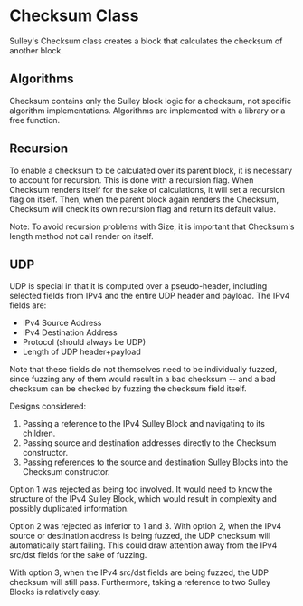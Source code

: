 Checksum Class
==============
Sulley's Checksum class creates a block that calculates the checksum of another
block.

Algorithms
----------
Checksum contains only the Sulley block logic for a checksum, not specific
algorithm implementations.
Algorithms are implemented with a library or a free function.

Recursion
---------
To enable a checksum to be calculated over its parent block, it is necessary
to account for recursion.
This is done with a recursion flag.
When Checksum renders itself for the sake of calculations, it will set a
recursion flag on itself.
Then, when the parent block again renders the Checksum, Checksum will check its
own recursion flag and return its default value.

Note: To avoid recursion problems with Size, it is important that Checksum's
length method not call render on itself.

UDP
---
UDP is special in that it is computed over a pseudo-header, including selected
fields from IPv4 and the entire UDP header and payload.
The IPv4 fields are:

 * IPv4 Source Address
 * IPv4 Destination Address
 * Protocol (should always be UDP)
 * Length of UDP header+payload

Note that these fields do not themselves need to be individually fuzzed, since
fuzzing any of them would result in a bad checksum -- and a bad checksum can be
checked by fuzzing the checksum field itself.

Designs considered:

 1. Passing a reference to the IPv4 Sulley Block and navigating to its children.
 2. Passing source and destination addresses directly to the Checksum
    constructor.
 3. Passing references to the source and destination Sulley Blocks into the
    Checksum constructor.
    
Option 1 was rejected as being too involved.
It would need to know the structure of the IPv4 Sulley Block, which would
result in complexity and possibly duplicated information.

Option 2 was rejected as inferior to 1 and 3.
With option 2, when the IPv4 source or destination address is being fuzzed,
the UDP checksum will automatically start failing.
This could draw attention away from the IPv4 src/dst fields for the sake of
fuzzing.

With option 3, when the IPv4 src/dst fields are being fuzzed, the UDP checksum
will still pass.
Furthermore, taking a reference to two Sulley Blocks is relatively easy.